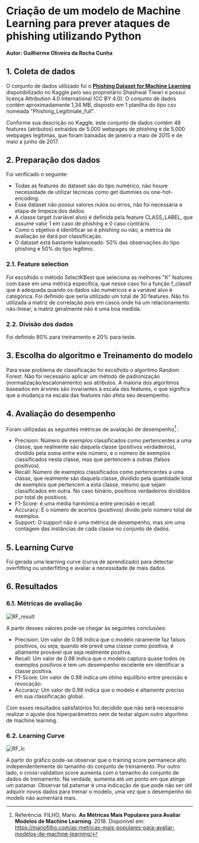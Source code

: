 # Criação de um modelo de Machine Learning para prever ataques de phishing utilizando Python
#### Autor: Guilherme Oliveira da Rocha Cunha

## 1. Coleta de dados
O conjunto de dados utilizado foi o [**Phishing Dataset for Machine Learning**](https://www.kaggle.com/datasets/shashwatwork/phishing-dataset-for-machine-learning) disponibilizado no Kaggle pelo seu proprietário Shashwat Tiwari e possui licença Attribution 4.0 International (CC BY 4.0). O conjunto de dados contém aproximadamente 1,34 MB, disposto em 1 planilha do tipo csv nomeada "Phishing_Legitimate_full".

Conforme sua descrição no Kaggle, este conjunto de dados contém 48 features (atributos) extraídos de 5.000 webpages de phishing e de 5.000 webpages legítimas, que foram baixadas de janeiro a maio de 2015 e de maio a junho de 2017.

## 2. Preparação dos dados
Foi verificado o seguinte: 
- Todas as features do dataset são do tipo numérico, não houve necessidade de utilizar técnicas como get dummies ou one-hot-encoding.
- Esse dataset não possui valores nulos ou erros, não foi necessária a etapa de limpeza dos dados.
- A classe target (variável alvo) é definida pela feature CLASS_LABEL, que assume valor 1 em caso de phishing e 0 caso contrário.
- Como o objetivo é identificar se é phishing ou não, a métrica de avaliação se dará por classificação.
- O dataset está bastante balanceado: 50% das observações do tipo phishing e 50% do tipo legítimo.

### 2.1. Feature selection
Foi escolhido o método SelectKBest que seleciona as melhores "K" features com base em uma métrica específica, que nesse caso foi a função f_classif que é adequada quando os dados são numéricos e a variável alvo é categórica. Foi definido que seria utilizado um total de 30 features. Não foi utilizada a matriz de correlação pois em casos onde há um relacionamento não-linear, a matriz geralmente não é uma boa medida.

### 2.2. Divisão dos dados
Foi definido 80% para treinamento e 20% para teste.

## 3. Escolha do algoritmo e Treinamento do modelo
Para esse problema de classificação foi escolhido o algoritmo Random Forest. Não foi necessário aplicar um método de padronização (normalização/escalonamento) aos atributos. A maioria dos algoritmos baseados em árvores são invariantes à escala das features, o que significa que a mudança na escala das features não afeta seu desempenho. 

## 4. Avaliação do desempenho
Foram utilizadas as seguintes métricas de avaliação de desempenho[^1] :
- Precision: Número de exemplos classificados como pertencentes a uma classe, que realmente são daquela classe (positivos verdadeiros), dividido pela soma entre este número, e o número de exemplos classificados nesta classe, mas que pertencem a outras (falsos positivos).
- Recall: Número de exemplos classificados como pertencentes a uma classe, que realmente são daquela classe, dividido pela quantidade total de exemplos que pertencem a esta classe, mesmo que sejam classificados em outra. No caso binário, positivos verdadeiros divididos por total de positivos.
- F1-Score: é uma média harmônica entre precisão e recall.
- Accuracy: É o número de acertos (positivos) divido pelo número total de exemplos.
- Support: O support não é uma métrica de desempenho, mas sim uma contagem das instâncias de cada classe no conjunto de dados.

[^1]: Referência: FILHO, Mario. **As Métricas Mais Populares para Avaliar Modelos de Machine Learning**. 2018. Disponível em: https://mariofilho.com/as-metricas-mais-populares-para-avaliar-modelos-de-machine-learning/

## 5. Learning Curve
Foi gerada uma learning curve (curva de aprendizado) para detectar overfitting ou underfitting e avaliar a necessidade de mais dados.

## 6. Resultados
### 6.1. Métricas de avaliação
![RF_result](https://github.com/Gui-lherme-Oliv/PhishingPrediction_ML/assets/123426025/efe6c0f1-97ae-4a15-8f8d-cc980dc42ac3)

A partir desses valores pode-se chegar às seguintes conclusões:
-  Precision: Um valor de 0.98 indica que o modelo raramente faz falsos positivos, ou seja, quando ele prevê uma classe como positiva, é altamente provável que seja realmente positiva.
-  Recall: Um valor de 0.98 indica que o modelo captura quase todos os exemplos positivos e tem um desempenho excelente em identificar a classe positiva.
-  F1-Score: Um valor de 0.98 indica um ótimo equilíbrio entre precisão e revocação.
-  Accuracy: Um valor de 0.98 indica que o modelo é altamente preciso em sua classificação global.

Com esses resultados satisfatórios foi decidido que não será necessário realizar o ajuste dos hiperparâmetros nem de testar algum outro algoritmo de machine learning.

### 6.2. Learning Curve
![RF_lc](https://github.com/Gui-lherme-Oliv/PhishingPrediction_ML/assets/123426025/cda8d833-9865-4f44-b3e5-de81b41c0582)

A partir do gráfico pode-se observar que o training score permanece alto independentemente do tamanho do conjunto de treinamento. Por outro lado, o cross-validation score aumenta com o tamanho do conjunto de dados de treinamento. Na verdade, aumenta até um ponto em que atinge um patamar. Observar tal patamar é uma indicação de que pode não ser útil adquirir novos dados para treinar o modelo, uma vez que o desempenho do modelo não aumentará mais.
